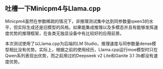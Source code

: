 ## 吐槽一下Minicpm4与Llama.cpp

Minicpm4虽然在参数稀疏的情况下，非推理测试集中达到同参数量qwen3的水平，但实际生成还是旧模型的风格。如果能集成推理以及多模态并且有能够发挥速度优势的推理框架，在各类无独显设备中有比较好的应用前景。

本次测试使用了以Llama.cpp为后端的LM Studio，推理速度与同参数量dense模型相比没有优势。实际上，根据之前的使用经历，Llama.cpp运行moe模型时只在Qwen系列表现出优势，而之前用过的Deepseek v2 Lite和Ganite 3.1 3b都没有速度优势。
